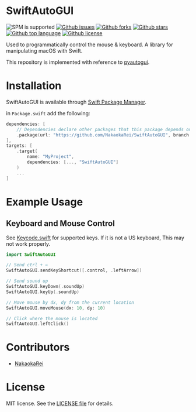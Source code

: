 # SwiftAutoGUI

<!-- # Badges -->
![SPM is supported](https://img.shields.io/badge/SPM-Supported-orange)
[![Github issues](https://img.shields.io/github/issues/NakaokaRei/SwiftAutoGUI)](https://github.com/NakaokaRei/SwiftAutoGUI/issues)
[![Github forks](https://img.shields.io/github/forks/NakaokaRei/SwiftAutoGUI)](https://github.com/NakaokaRei/SwiftAutoGUI/network/members)
[![Github stars](https://img.shields.io/github/stars/NakaokaRei/SwiftAutoGUI)](https://github.com/NakaokaRei/SwiftAutoGUI/stargazers)
[![Github top language](https://img.shields.io/github/languages/top/NakaokaRei/SwiftAutoGUI)](https://github.com/NakaokaRei/SwiftAutoGUI/)
[![Github license](https://img.shields.io/github/license/NakaokaRei/SwiftAutoGUI)](https://github.com/NakaokaRei/SwiftAutoGUI/)

<!-- # Short Description -->

Used to programmatically control the mouse & keyboard.
A library for manipulating macOS with Swift.

This repository is implemented with reference to [pyautogui](https://github.com/asweigart/pyautogui).

# Installation
SwiftAutoGUI is available through [Swift Package Manager](https://www.swift.org/package-manager/).

in `Package.swift` add the following:

```swift
dependencies: [
    // Dependencies declare other packages that this package depends on.
    .package(url: "https://github.com/NakaokaRei/SwiftAutoGUI", branch: "master")
],
targets: [
    .target(
        name: "MyProject",
        dependencies: [..., "SwiftAutoGUI"]
    )
    ...
]
```

# Example Usage
## Keyboard and Mouse Control

See [Keycode.swift](/Sources/SwiftAutoGUI/Keycode.swift) for supported keys.
If it is not a US keyboard, This may not work properly.

```swift
import SwiftAutoGUI

// Send ctrl + ←
SwiftAutoGUI.sendKeyShortcut([.control, .leftArrow])

// Send sound up
SwiftAutoGUI.keyDown(.soundUp)
SwiftAutoGUI.keyUp(.soundUp)

// Move mouse by dx, dy from the current location
SwiftAutoGUI.moveMouse(dx: 10, dy: 10)

// Click where the mouse is located
SwiftAutoGUI.leftClick()
```

# Contributors

- [NakaokaRei](https://github.com/NakaokaRei)

<!-- CREATED_BY_LEADYOU_README_GENERATOR -->

# License
MIT license. See the [LICENSE file](/LICENSE) for details.